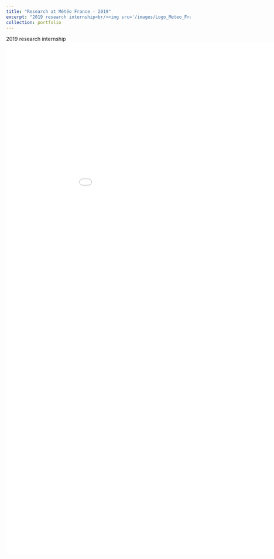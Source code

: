 ```yaml
---
title: "Research at Météo France - 2019"
excerpt: "2019 research internship<br/><img src='/images/Logo_Meteo_France.png' width="100"/>"
collection: portfolio
---
```


2019 research internship
<embed src="/files/poster_meteo_france.pdf" width="1000px" height="1400px" type='application/pdf'/>
